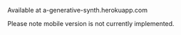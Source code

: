 Available at <a>a-generative-synth.herokuapp.com</a>

Please note mobile version is not currently implemented.
